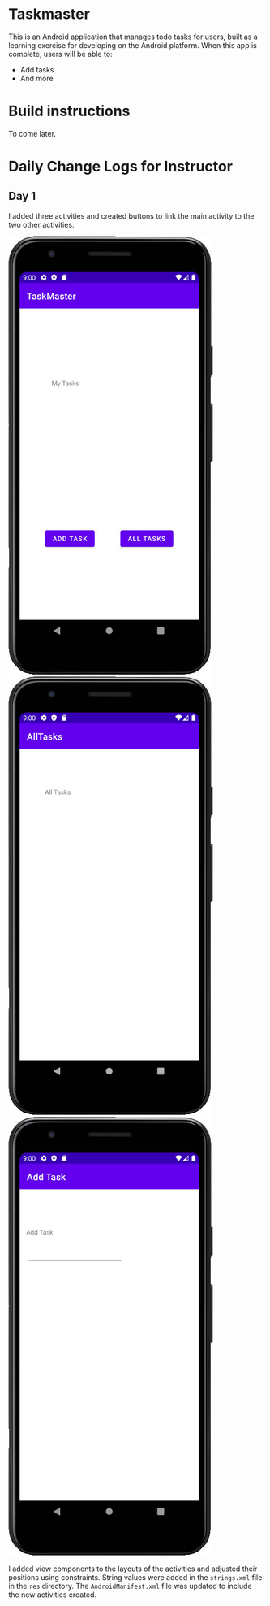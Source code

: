 # Taskmaster

This is an Android application that manages todo tasks for users, built as a learning exercise for developing on the Android platform. When this app is complete, users will be able to:

- Add tasks
- And more

# Build instructions

To come later.

# Daily Change Logs for Instructor

## Day 1

I added three activities and created buttons to link the main activity to the two other activities.

![Main activity from day 1](screenshots/day-1-main-activity.jpg)
![Empty all tasks activity from day 1](screenshots/day-1-empty-all-tasks.jpg)
![Empty add task activity from day 1](screenshots/day-1-empty-add-tasks.jpg)

I added view components to the layouts of the activities and adjusted their positions using constraints. String values were added in the `strings.xml` file in the `res` directory. The `AndroidManifest.xml` file was updated to include the new activities created.
